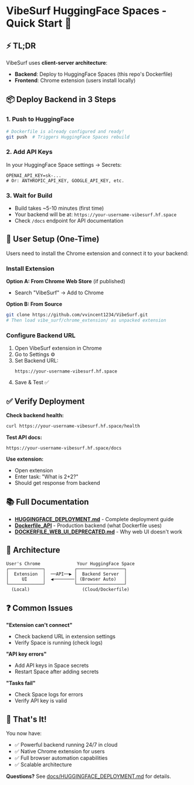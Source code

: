 # VibeSurf HuggingFace Spaces - Quick Start 🚀

## ⚡ TL;DR

VibeSurf uses **client-server architecture**:
- **Backend**: Deploy to HuggingFace Spaces (this repo's Dockerfile)
- **Frontend**: Chrome extension (users install locally)

## 📦 Deploy Backend in 3 Steps

### 1. Push to HuggingFace
```bash
# Dockerfile is already configured and ready!
git push  # Triggers HuggingFace Spaces rebuild
```

### 2. Add API Keys
In your HuggingFace Space settings → Secrets:
```
OPENAI_API_KEY=sk-...
# Or: ANTHROPIC_API_KEY, GOOGLE_API_KEY, etc.
```

### 3. Wait for Build
- Build takes ~5-10 minutes (first time)
- Your backend will be at: `https://your-username-vibesurf.hf.space`
- Check `/docs` endpoint for API documentation

## 👥 User Setup (One-Time)

Users need to install the Chrome extension and connect it to your backend:

### Install Extension

**Option A: From Chrome Web Store** (if published)
- Search "VibeSurf" → Add to Chrome

**Option B: From Source**
```bash
git clone https://github.com/vvincent1234/VibeSurf.git
# Then load vibe_surf/chrome_extension/ as unpacked extension
```

### Configure Backend URL

1. Open VibeSurf extension in Chrome
2. Go to Settings ⚙️
3. Set Backend URL:
   ```
   https://your-username-vibesurf.hf.space
   ```
4. Save & Test ✅

## ✅ Verify Deployment

**Check backend health:**
```bash
curl https://your-username-vibesurf.hf.space/health
```

**Test API docs:**
```
https://your-username-vibesurf.hf.space/docs
```

**Use extension:**
- Open extension
- Enter task: "What is 2+2?"
- Should get response from backend

## 📚 Full Documentation

- **[HUGGINGFACE_DEPLOYMENT.md](docs/HUGGINGFACE_DEPLOYMENT.md)** - Complete deployment guide
- **[Dockerfile_API](Dockerfile_API)** - Production backend (what Dockerfile uses)
- **[DOCKERFILE_WEB_UI_DEPRECATED.md](docs/DOCKERFILE_WEB_UI_DEPRECATED.md)** - Why web UI doesn't work

## 🎯 Architecture

```
User's Chrome              Your HuggingFace Space
┌─────────────┐           ┌──────────────────┐
│  Extension  │  ──API──▶ │  Backend Server  │
│     UI      │  ◀────────│ (Browser Auto)   │
└─────────────┘           └──────────────────┘
  (Local)                    (Cloud/Dockerfile)
```

## ❓ Common Issues

**"Extension can't connect"**
- Check backend URL in extension settings
- Verify Space is running (check logs)

**"API key errors"**
- Add API keys in Space secrets
- Restart Space after adding secrets

**"Tasks fail"**
- Check Space logs for errors
- Verify API key is valid

## 🎉 That's It!

You now have:
- ✅ Powerful backend running 24/7 in cloud
- ✅ Native Chrome extension for users
- ✅ Full browser automation capabilities
- ✅ Scalable architecture

**Questions?** See [docs/HUGGINGFACE_DEPLOYMENT.md](docs/HUGGINGFACE_DEPLOYMENT.md) for details.
